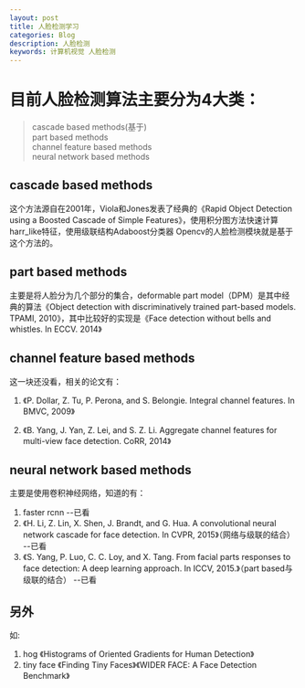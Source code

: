 ```yaml
---
layout: post
title: 人脸检测学习
categories: Blog
description: 人脸检测
keywords: 计算机视觉 人脸检测
---
```


# 目前人脸检测算法主要分为4大类：

>cascade based methods(基于)
><br>part based methods
><br>channel feature based methods
><br>neural network based methods

## cascade based methods
这个方法源自在2001年，Viola和Jones发表了经典的《Rapid Object Detection using a Boosted Cascade of Simple Features》，使用积分图方法快速计算harr_like特征，使用级联结构Adaboost分类器
Opencv的人脸检测模块就是基于这个方法的。

## part based methods
主要是将人脸分为几个部分的集合，deformable part model（DPM）是其中经典的算法《Object detection with discriminatively trained part-based models. TPAMI, 2010》，其中比较好的实现是《Face detection without bells and whistles. In ECCV. 2014》

## channel feature based methods
这一块还没看，相关的论文有：

1. 《P. Dollar, Z. Tu, P. Perona, and S. Belongie. Integral channel features. In BMVC, 2009》

2. 《B. Yang, J. Yan, Z. Lei, and S. Z. Li. Aggregate channel features for multi-view face detection. CoRR, 2014》 

## neural network based methods

主要是使用卷积神经网络，知道的有：

1. faster rcnn  --已看
2. 《H. Li, Z. Lin, X. Shen, J. Brandt, and G. Hua. A convolutional neural network cascade for face detection. In CVPR, 2015》（网络与级联的结合） --已看
3. 《S. Yang, P. Luo, C. C. Loy, and X. Tang. From facial parts responses to face detection: A deep learning approach. In ICCV, 2015.》（part based与级联的结合） --已看

## 另外
如:

1. hog 《Histograms of Oriented Gradients for Human Detection》
2. tiny face 《Finding Tiny Faces》《WIDER FACE: A Face Detection Benchmark》


